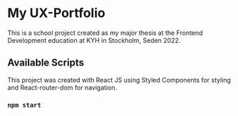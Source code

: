 # My UX-Portfolio

This is a school project created as my major thesis at the Frontend Development education at KYH in Stockholm, Seden 2022.
## Available Scripts

This project was created with React JS using Styled Components for styling and React-router-dom for navigation.

### `npm start`

